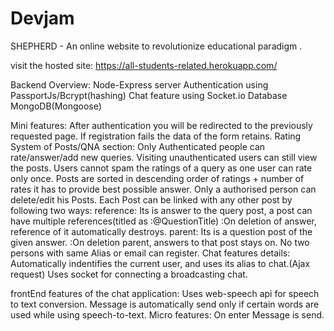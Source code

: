 # Devjam
SHEPHERD - An online website to revolutionize educational paradigm .  

visit the hosted site: https://all-students-related.herokuapp.com/

Backend Overview:
Node-Express server
Authentication using PassportJs/Bcrypt(hashing)
Chat feature using Socket.io
Database MongoDB(Mongoose)

Mini features:
After authentication you will be redirected to the previously requested page.
If registration fails the data of the form retains.
Rating System of Posts/QNA section:
	Only Authenticated people can rate/answer/add new queries.
	Visiting unauthenticated users can still view the posts.
	Users cannot spam the ratings of a query as one user can rate only once.
	Posts are sorted in descending order of ratings + number of rates it has to provide best possible answer.
	Only a authorised person can delete/edit his Posts.
	Each Post can be linked with any other post by following two ways:
		reference: Its is answer to the query post, a post can have multiple references(titled as :@QuestionTitle)
				:On deletion of answer, reference of it automatically destroys.
		parent: Its is a question post of the given answer.
		 		:On deletion parent, answers to that post stays on.
No two persons with same Alias or email can register.
Chat features details:
	Automatically indentifies the current user, and uses its alias to chat.(Ajax request)
	Uses socket for connecting a broadcasting chat. 

frontEnd features of the chat application:
	Uses web-speech api for speech to text conversion.
	Message is automatically send only if certain words are used while using speech-to-text.
	Micro features:
		On enter Message is send.
